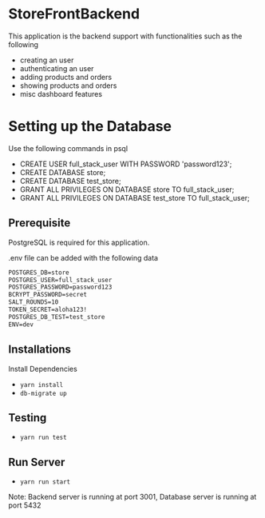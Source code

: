 # StoreFrontBackend

This application is the backend support with functionalities such as the following
- creating an user
- authenticating an user
- adding products and orders
- showing products and orders
- misc dashboard features

# Setting up the Database

Use the following commands in psql

- CREATE USER full_stack_user WITH PASSWORD 'password123';
- CREATE DATABASE store;
- CREATE DATABASE test_store;
- GRANT ALL PRIVILEGES ON DATABASE store TO full_stack_user;
- GRANT ALL PRIVILEGES ON DATABASE test_store TO full_stack_user;


## Prerequisite

PostgreSQL is required for this application. 

.env file can be added with the following data

```POSTGRES_HOST=127.0.0.1
POSTGRES_DB=store
POSTGRES_USER=full_stack_user
POSTGRES_PASSWORD=password123
BCRYPT_PASSWORD=secret
SALT_ROUNDS=10
TOKEN_SECRET=aloha123!
POSTGRES_DB_TEST=test_store
ENV=dev
```

## Installations
Install Dependencies
- `yarn install`
- `db-migrate up`

## Testing
- `yarn run test`

## Run Server
- `yarn run start`

Note: Backend server is running at port 3001, Database server is running at port 5432

